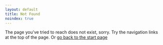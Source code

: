 ```yaml
---
layout: default
title: Not Found
noindex: true
---
```


The page you've tried to reach does not exist, sorry. Try the navigation
links at the top of the page. Or [go back to the start page](/)
